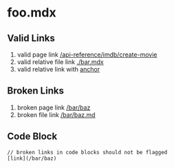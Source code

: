 # foo.mdx

## Valid Links

1. valid page link [/api-reference/imdb/create-movie](/api-reference/imdb/create-movie)
2. valid relative file link [./bar.mdx](./bar.mdx)
3. valid relative link with [anchor](./#subsection-title)

## Broken Links

1. broken page link [/bar/baz](/bar/baz)
2. broken file link [/bar/baz.md](/bar/baz.md)


## Code Block

```
// broken links in code blocks should not be flagged
[link](/bar/baz)
```
